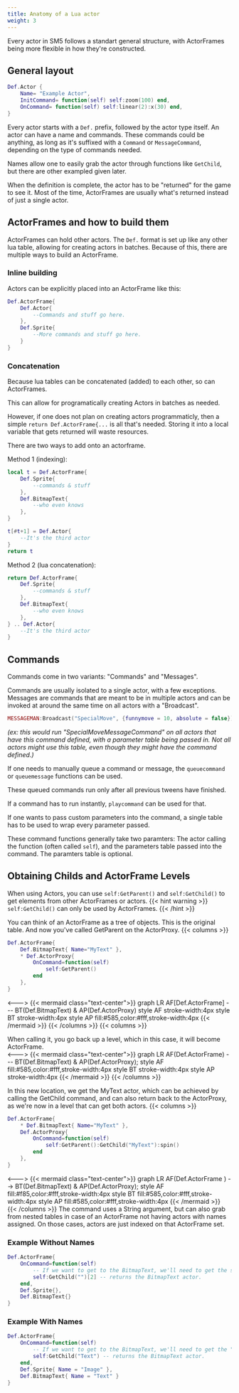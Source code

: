 ```yaml
---
title: Anatomy of a Lua actor
weight: 3
---
```


<!-- TODO: This is just getting started. If you've got ideas for this, please help out! -->

Every actor in SM5 follows a standart general structure, with ActorFrames being more flexible in how they're constructed.

## General layout

```lua
Def.Actor {
	Name= "Example Actor",
	InitCommand= function(self) self:zoom(100) end,
	OnCommand= function(self) self:linear(2):x(30) end,
}
```

Every actor starts with a `Def.` prefix, followed by the actor type itself. An actor can have a name and commands. These commands could be anything, as long as it's suffixed with a `Command` or `MessageCommand`, depending on the type of commands needed.

Names allow one to easily grab the actor through functions like `GetChild`, but there are other exampled given later.

When the definition is complete, the actor has to be "returned" for the game to see it. Most of the time, ActorFrames are usually what's returned instead of just a single actor.

## ActorFrames and how to build them

ActorFrames can hold other actors. The ``Def.`` format is set up like any other lua table, allowing for creating actors in batches. Because of this, there are multiple ways to build an ActorFrame.

### Inline building

Actors can be explicitly placed into an ActorFrame like this:
```lua
Def.ActorFrame{
	Def.Actor{
		--Commands and stuff go here.
	},
	Def.Sprite{
		--More commands and stuff go here.
	}
}
```

### Concatenation

Because lua tables can be concatenated (added) to each other, so can ActorFrames.

This can allow for programatically creating Actors in batches as needed.

However, if one does not plan on creating actors programmaticly, then a simple `return Def.ActorFrame{...` is all that's needed. Storing it into a local variable that gets returned will waste resources.

There are two ways to add onto an actorframe.

<!-- TODO: There's probably better ways to show this. -->
Method 1 (indexing):
```lua
local t = Def.ActorFrame{
	Def.Sprite{
		--commands & stuff
	},
	Def.BitmapText{
		--who even knows
	},
}

t[#t+1] = Def.Actor{
	--It's the third actor
}
return t
```

Method 2 (lua concatenation):
```lua
return Def.ActorFrame{
	Def.Sprite{
		--commands & stuff
	},
	Def.BitmapText{
		--who even knows
	},
} .. Def.Actor{
	--It's the third actor
}
```

## Commands

Commands come in two variants: "Commands" and "Messages".

Commands are usually isolated to a single actor, with a few exceptions. Messages are commands that are meant to be in multiple actors and can be invoked at around the same time on all actors with a "Broadcast".

```lua
MESSAGEMAN:Broadcast("SpecialMove", {funnymove = 10, absolute = false})
```
_(ex: this would run "SpecialMoveMessageCommand" on all actors that have this command defined, with a parameter table being passed in. Not all actors might use this table, even though they might have the command defined.)_

If one needs to manually queue a command or message, the `queuecommand` or `queuemessage` functions can be used.

These queued commands run only after all previous tweens have finished.

If a command has to run instantly, `playcommand` can be used for that.

If one wants to pass custom parameters into the command, a single table has to be used to wrap every parameter passed.

These command functions generally take two paramters: The actor calling the function (often called `self`), and the parameters table passed into the command. The paramters table is optional.
<!-- TODO: Document the difference between the two and add more notes!-->

<!-- TODO: Review this demonstration about GetParent and GetChild on Actor. !-->
## Obtaining Childs and ActorFrame Levels

When using Actors, you can use `self:GetParent()` and `self:GetChild()` to get elements from other ActorFrames or actors.
{{< hint warning >}}
`self:GetChild()` can only be used by ActorFrames.
{{< /hint >}}

You can think of an ActorFrame as a tree of objects.
This is the original table. And now you've called GetParent on the ActorProxy.
{{< columns >}}
```lua
Def.ActorFrame{
	Def.BitmapText{ Name="MyText" },
	* Def.ActorProxy{
		OnCommand=function(self)
			self:GetParent()
		end
	},
}
```
<--->
{{< mermaid class="text-center">}}
graph LR
    AF[Def.ActorFrame] --- BT(Def.BitmapText) & AP(Def.ActorProxy)
	style AF stroke-width:4px
	style BT stroke-width:4px
	style AP fill:#585,color:#fff,stroke-width:4px
{{< /mermaid >}}
{{< /columns >}}
{{< columns >}}
<div class="text-center">
When calling it, you go back up a level, which in this case,
it will become ActorFrame.
</div>
<--->
{{< mermaid class="text-center">}}
graph LR
    AF(Def.ActorFrame) --- BT(Def.BitmapText) & AP(Def.ActorProxy);
	style AF fill:#585,color:#fff,stroke-width:4px
	style BT stroke-width:4px
	style AP stroke-width:4px
{{< /mermaid >}}
{{< /columns >}}

In this new location, we get the MyText actor, which can be achieved by calling the GetChild command, and can also return back to the ActorProxy, as we're now in a level that can get both actors.
{{< columns >}}
```lua
Def.ActorFrame{
	* Def.BitmapText{ Name="MyText" },
	Def.ActorProxy{
		OnCommand=function(self)
			self:GetParent():GetChild("MyText"):spin()
		end
	},
}
```
<--->
{{< mermaid class="text-center">}}
graph LR
    AF(Def.ActorFrame ) --> BT(Def.BitmapText) & AP(Def.ActorProxy);
	style AF fill:#f85,color:#fff,stroke-width:4px
	style BT fill:#585,color:#fff,stroke-width:4px
	style AP fill:#585,color:#fff,stroke-width:4px
{{< /mermaid >}}
{{< /columns >}}
The command uses a String argument, but can also grab from nested tables in case of an ActorFrame not having
actors with names assigned. On those cases, actors are just indexed on that ActorFrame set.

### Example Without Names
```lua
Def.ActorFrame{
	OnCommand=function(self)
		-- If we want to get to the BitmapText, we'll need to get the second entry on the ActorFrame.
		self:GetChild("")[2] -- returns the BitmapText actor.
	end,
	Def.Sprite{},
	Def.BitmapText{}
}
```
### Example With Names
```lua
Def.ActorFrame{
	OnCommand=function(self)
		-- If we want to get to the BitmapText, we'll need to get the "Text" actor.
		self:GetChild("Text") -- returns the BitmapText actor.
	end,
	Def.Sprite{ Name = "Image" },
	Def.BitmapText{ Name = "Text" }
}
```
